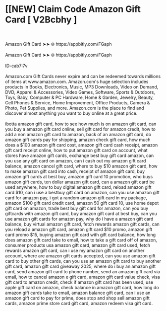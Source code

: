 # [[NEW] Claim Code Amazon Gift Card [ V2Bcbhy ]
<br>
<br>Amazon Gift Card ➤➤ 🌐 https://appbitly.com/FGaph
<br>
<br>Amazon Gift Card ➤➤ 🌐 https://appbitly.com/FGaph
<br>
<br>ID-cab7i7v
<br>
<br>Amazon.com Gift Cards never expire and can be redeemed towards millions of items at www.amazon.com. Amazon.com's huge selection includes products in Books, Electronics, Music, MP3 Downloads, Video on Demand, DVD, Apparel & Accessories, Video Games, Software, Sports & Outdoors, Toys, Baby, Computer & PC Hardware, Home & Garden, Jewelry, Beauty, Cell Phones & Service, Home Improvement, Office Products, Camera & Photo, Pet Supplies, and more. Amazon.com is the place to find and discover almost anything you want to buy online at a great price.
<br>
<br>ibotta amazon gift card, how to see how much is on amazon gift card, can you buy a amazon gift card online, sell gift card for amazon credit, how to add a non amazon gift card to amazon, back of an amazon gift card, do amazon gift cards pay for shipping, amazon check gift card, how much does a $100 amazon gift card cost, amazon gift card cash receipt, amazon gift card receipt online, how to put amazon gift card on account, what stores have amazon gift cards, exchange best buy gift card amazon, can you use any gift card on amazon, can i cash out my amazon gift card balance, amazon cancel gift card, where to buy $10 amazon gift card, how to make amazon gift card into cash, receipt of amazon gift card, buy amazon gift cards at best buy, amazon gift card 10 promotion, who buys amazon gift cards, ten dollar amazon gift card, can a amazon gift card be used anywhere, how to buy digital amazon gift card, reload amazon gift card $10, can i use a bestbuy gift card on amazon, can you use amazon gift card for amazon pay, i got a random amazon gift card in my package, amazon $100 gift card credit card, amazon 50 gift card 10, use home depot gift card on amazon, trade best buy gift card for amazon, can you buy giftcards with amazon gift card, buy amazon gift card at best buy, can you use amazon gift cards for amazon pay, why do i have a amazon gift card balance, buy virtual amazon gift card, fetch rewards amazon gift cards, can you reload a amazon gift card, amazon gift card $10 promo, amazon gift card promo $15, buying amazon gift card with gift card balance, how long does amazon gift card take to email, how to take a gift card off of amazon, consumer products usa amazon gift card, amazon gift card used, fetch rewards amazon gift card, can i use my amazon gift card on another account, where are amazon gift cards accepted, can you use amazon gift card to buy other gift cards, can you use an amazon gift card to buy another gift card, amazon gift card giveaway 2025, where do i buy an amazon gift card, send amazon gift card to phone number, send an amazon gift card via email, how to cancel amazon e gift card, amazon gift card value check, visa gift card to amazon credit, check if amazon gift card has been used, use apple gift card on amazon, check balance in amazon gift card, how long do amazon gift cards take to email, amazon balance gift card, can i use an amazon gift card to pay for prime, does stop and shop sell amazon gift cards, amazon prime store card gift card, amazon redeem visa gift card.
<br>
<br>
<br>
